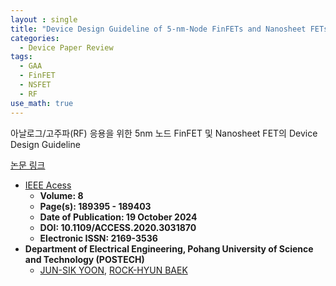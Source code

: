 ```yaml
---
layout : single
title: "Device Design Guideline of 5-nm-Node FinFETs and Nanosheet FETs for Analog/RF Applications"
categories: 
  - Device Paper Review
tags:
  - GAA
  - FinFET
  - NSFET
  - RF
use_math: true
---
```


아날로그/고주파(RF) 응용을 위한 5nm 노드 FinFET 및 Nanosheet FET의 Device Design Guideline     

[논문 링크](https://ieeexplore.ieee.org/document/9229056)  

- [IEEE Acess](https://ieeexplore.ieee.org/xpl/RecentIssue.jsp?punumber=6287639)   
  - **Volume: 8**   
  - **Page(s): 189395 - 189403**  
  - **Date of Publication: 19 October 2024**    
  - **DOI: 10.1109/ACCESS.2020.3031870**   
  - **Electronic ISSN: 2169-3536**   
- **Department of Electrical Engineering, Pohang University of Science and Technology (POSTECH)**  
  - [JUN-SIK YOON](https://ieeexplore.ieee.org/author/38490828200), [ROCK-HYUN BAEK](https://ieeexplore.ieee.org/author/37392985500)    


&nbsp;